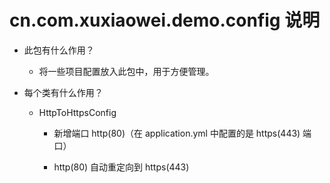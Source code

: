 # cn.com.xuxiaowei.demo.config 说明

- 此包有什么作用？

    - 将一些项目配置放入此包中，用于方便管理。

- 每个类有什么作用？

    - HttpToHttpsConfig
    
        - 新增端口 http(80)（在 application.yml 中配置的是 https(443) 端口）
    
        - http(80) 自动重定向到 https(443)
